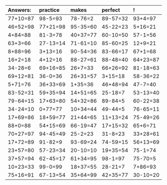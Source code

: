 | Answers: | practice | makes | perfect | ! |
| :--- | :--- | :--- | :--- | :--- |
| 77+10=87 | 98-5=93 | 78-76=2 | 89-57=32 | 93+4=97 | 
| 46+52=98 | 77+21=98 | 95-35=60 | 45-22=23 | 5+16=21 | 
| 4+84=88 | 81-3=78 | 40+37=77 | 60-10=50 | 57-1=56 | 
| 63+3=66 | 27-13=14 | 71-61=10 | 85-60=25 | 12+9=21 | 
| 8+88=96 | 3+13=16 | 90-54=36 | 83-66=17 | 67+1=68 | 
| 16+2=18 | 4+12=16 | 88-27=61 | 88-48=40 | 64+23=87 | 
| 34-28=6 | 69+16=85 | 26+7=33 | 66+26=92 | 81-18=63 | 
| 69+12=81 | 36-0=36 | 26+31=57 | 3+15=18 | 58-36=22 | 
| 5+71=76 | 36+33=69 | 1+35=36 | 46+48=94 | 47-7=40 | 
| 83-52=31 | 59+35=94 | 14+51=65 | 25-18=7 | 53-13=40 | 
| 79-64=15 | 17+63=80 | 54+32=86 | 89-84=5 | 60-22=38 | 
| 34-24=10 | 0+77=77 | 10+34=44 | 49-44=5 | 76-65=11 | 
| 17+69=86 | 18+59=77 | 21+44=65 | 11+13=24 | 75-49=26 | 
| 88+0=88 | 54+15=69 | 66-19=47 | 17+15=32 | 65+6=71 | 
| 70+27=97 | 94-45=49 | 25-2=23 | 31-8=23 | 33+28=61 | 
| 17+72=89 | 91-82=9 | 93-69=24 | 74-59=15 | 56+13=69 | 
| 23+57=80 | 57-23=34 | 20-10=10 | 19+35=54 | 75-1=74 | 
| 37+57=94 | 62-45=17 | 61+34=95 | 98-1=97 | 75-70=5 | 
| 10+23=33 | 99-0=99 | 18+37=55 | 28-21=7 | 7+86=93 | 
| 75+16=91 | 67-13=54 | 35+64=99 | 42+35=77 | 30-10=20 | 
